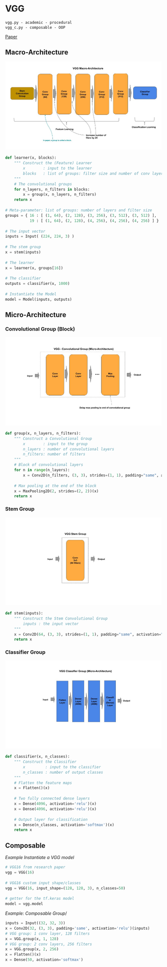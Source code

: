 
# VGG

    vgg.py - academic - procedural
    vgg_c.py - composable - OOP

[Paper](https://arxiv.org/pdf/1409.1556.pdf)

## Macro-Architecture

<img src='macro.jpg'>

```python
def learner(x, blocks):
    """ Construct the (Feature) Learner
        x        : input to the learner
        blocks   : list of groups: filter size and number of conv layers
    """
    # The convolutional groups
    for n_layers, n_filters in blocks:
        x = group(x, n_layers, n_filters)
    return x
    
# Meta-parameter: list of groups: number of layers and filter size
groups = { 16 : [ (1, 64), (2, 128), (3, 256), (3, 512), (3, 512) ],          # VGG16
           19 : [ (1, 64), (2, 128), (4, 256), (4, 256), (4, 256) ] }         # VGG19

# The input vector
inputs = Input( (224, 224, 3) )

# The stem group
x = stem(inputs)

# The learner
x = learner(x, groups[16])

# The classifier
outputs = classifier(x, 1000)

# Instantiate the Model
model = Model(inputs, outputs)
```

## Micro-Architecture 

### Convolutional Group (Block)

<img src='micro-conv.jpg'>

```python
def group(x, n_layers, n_filters):
    """ Construct a Convolutional Group
        x        : input to the group
        n_layers : number of convolutional layers
        n_filters: number of filters
    """
    # Block of convolutional layers
    for n in range(n_layers):
        x = Conv2D(n_filters, (3, 3), strides=(1, 1), padding="same", activation="relu")(x)
        
    # Max pooling at the end of the block
    x = MaxPooling2D(2, strides=(2, 2))(x)
    return x
```

### Stem Group

<img src='stem.jpg'>

```python
def stem(inputs):
    """ Construct the Stem Convolutional Group
        inputs : the input vector
    """
    x = Conv2D(64, (3, 3), strides=(1, 1), padding="same", activation="relu")(inputs)
    return x
```

### Classifier Group

<img src='classifier.jpg'>

```python
def classifier(x, n_classes):
    """ Construct the Classifier
        x         : input to the classifier
        n_classes : number of output classes
    """
    # Flatten the feature maps
    x = Flatten()(x)
    
    # Two fully connected dense layers
    x = Dense(4096, activation='relu')(x)
    x = Dense(4096, activation='relu')(x)

    # Output layer for classification 
    x = Dense(n_classes, activation='softmax')(x)
    return x
```

## Composable

*Example Instantiate a VGG model*

```python
# VGG16 from research paper
vgg = VGG(16)

# VGG16 custom input shape/classes
vgg = VGG(16, input_shape=(128, 128, 3), n_classes=50)

# getter for the tf.keras model
model = vgg.model
```

*Example: Composable Group*/

```python
inputs = Input((32, 32, 3))
x = Conv2D(32, (3, 3), padding='same', activation='relu')(inputs)
# VGG group: 1 conv layer, 128 filters
x = VGG.group(x, 1, 128)
# VGG group: 2 conv layers, 256 filters
x = VGG.group(x, 2, 256)
x = Flatten()(x)
x = Dense(50, activation='softmax')
```


